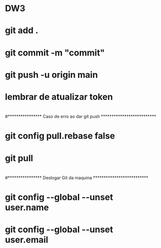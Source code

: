# DW3
#
# git add .
# git commit -m "commit"
# git push -u origin main
#
# lembrar de atualizar token
#
#**************** Caso de erro ao dar git push **************************
# git config pull.rebase false
# git pull
#
#
#**************** Deslogar Git da maquina **************************
# git config --global --unset user.name
# git config --global --unset user.email
#
